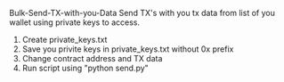 Bulk-Send-TX-with-you-Data
Send TX's with you tx data from list of you wallet using private keys to access.

1. Create private_keys.txt
2. Save you privite keys in private_keys.txt without 0x prefix
3. Change contract address and TX data
4. Run script using "python send.py"
